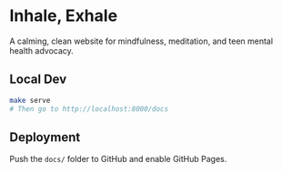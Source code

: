 # Inhale, Exhale

A calming, clean website for mindfulness, meditation, and teen mental health advocacy.

## Local Dev
```bash
make serve
# Then go to http://localhost:8000/docs
```

## Deployment
Push the `docs/` folder to GitHub and enable GitHub Pages.
